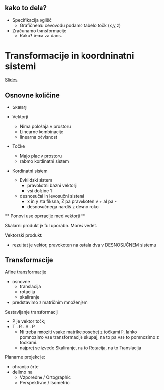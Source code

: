 ## kako to dela?

- Specifikacija oglišč
  - Grafičnemu cevovodu podamo tabelo točk (x,y,z)
- Zračunamo transformacije
  - Kako? tema za dans.

# Transformacije in koordninatni sistemi

[Slides](https://ucilnica.fri.uni-lj.si/pluginfile.php/182263/mod_resource/content/0/12%20Transformacije%20in%20koordinatni%20sistemi.pdf)

## Osnovne količine

- Skalarji
- Vektorji
  - Nima položaja v prostoru
  - Linearne kombinacije
  - linearna odvisnost
- Točke

  - Majo plac v prostoru
  - rabmo kordinatni sistem

- Kordinatni sistem
  - Evklidski sistem
    - pravokotni bazni vektorji
    - vsi dolzine 1
  - desnosučni in levosučni sistemi
    - x in y sta fiksna, Z pa pravokoten v + al pa -
    - desnosučnega nardiš z desno roko

** Ponovi use operacije med vektorji **

Skalarni produkt je ful uporabn. Moreš vedet.

Vektorski produkt:

- rezultat je vektor, pravokoten na ostala dva v DESNOSUČNEM sistemu

## Transformacije

Afine transformacije

- osnovne
  - translacija
  - rotacija
  - skaliranje
- predstavimo z matričnim množenjem

Sestavljanje transformacij

- P je vektor točk;
- T . R . S . P
  - Ni treba mnoziti vsake matrike posebej z točkami P, lahko pomnozimo vse transformacije skupaj, na to pa vse to pomnozimo z tockami.
  - najprej se izvede Skaliranje, na to Rotacija, na to Translacija

Planarne projekcije:

- ohranijo črte
- delimo na
  - Vzporedne / Ortographic
  - Perspektivne / Isometric
